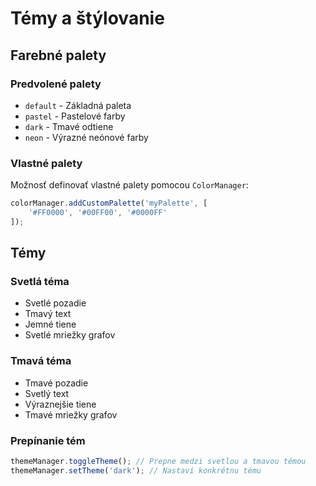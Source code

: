 # Témy a štýlovanie

## Farebné palety

### Predvolené palety
- `default` - Základná paleta
- `pastel` - Pastelové farby
- `dark` - Tmavé odtiene
- `neon` - Výrazné neónové farby

### Vlastné palety
Možnosť definovať vlastné palety pomocou `ColorManager`:

```javascript
colorManager.addCustomPalette('myPalette', [
    '#FF0000', '#00FF00', '#0000FF'
]);
```

## Témy

### Svetlá téma
- Svetlé pozadie
- Tmavý text
- Jemné tiene
- Svetlé mriežky grafov

### Tmavá téma
- Tmavé pozadie
- Svetlý text
- Výraznejšie tiene
- Tmavé mriežky grafov

### Prepínanie tém
```javascript
themeManager.toggleTheme(); // Prepne medzi svetlou a tmavou témou
themeManager.setTheme('dark'); // Nastaví konkrétnu tému
```
